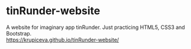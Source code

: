 # tinRunder-website
A website for imaginary app tinRunder. Just practicing HTML5, CSS3 and Bootstrap.
<br>
https://krupiceva.github.io/tinRunder-website/

